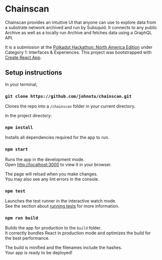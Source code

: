 # Chainscan

Chainscan provides an intuitive UI that anyone can use to explore data from a substrate network archived and run by Subsquid. It connects to any public Archive as well as a locally run Archive and fetches data using a GraphQL API.

It is a submission at the [Polkadot Hackathon: North America Edition](https://polkadot-na.devpost.com/) under Category 1: Interfaces & Experiences. This project was bootstrapped with [Create React App](https://github.com/facebook/create-react-app).

## Setup instructions

In your terminal,

### `git clone https://github.com/johnotu/chainscan.git`

Clones the repo into a `/chainscan` folder in your current directory.

In the project directory:

### `npm install`

Installs all dependencies required for the app to run.

### `npm start`

Runs the app in the development mode.\
Open [http://localhost:3000](http://localhost:3000) to view it in your browser.

The page will reload when you make changes.\
You may also see any lint errors in the console.

### `npm test`

Launches the test runner in the interactive watch mode.\
See the section about [running tests](https://facebook.github.io/create-react-app/docs/running-tests) for more information.

### `npm run build`

Builds the app for production to the `build` folder.\
It correctly bundles React in production mode and optimizes the build for the best performance.

The build is minified and the filenames include the hashes.\
Your app is ready to be deployed!
